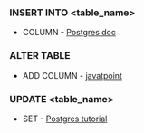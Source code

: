 ### INSERT INTO \<table_name\>
- COLUMN  - [Postgres doc](https://www.postgresql.org/docs/current/sql-insert.html) 

### ALTER TABLE
- ADD COLUMN - [javatpoint](https://www.javatpoint.com/postgresql-add-columns)

### UPDATE \<table_name\>
- SET - [Postgres tutorial](https://www.postgresqltutorial.com/postgresql-tutorial/postgresql-update/)

